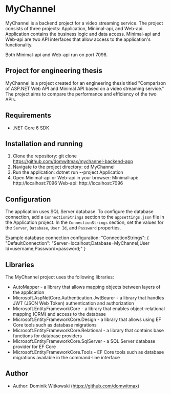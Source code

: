# MyChannel

MyChannel is a backend project for a video streaming service. The project consists of three projects: Application, Minimal-api, and Web-api. Application contains the business logic and data access. Minimal-api and Web-api are two API interfaces that allow access to the application's functionality.

Both Minimal-api and Web-api run on port 7096.

## Project for engineering thesis

MyChannel is a project created for an engineering thesis titled "Comparison of ASP.NET Web API and Minimal API based on a video streaming service." The project aims to compare the performance and efficiency of the two APIs.

## Requirements
- .NET Core 6 SDK

## Installation and running

1. Clone the repository:
git clone https://github.com/domwitmax/mychannel-backend-app
2. Navigate to the project directory:
cd MyChannel
3. Run the application:
dotnet run --project Application
4. Open Minimal-api or Web-api in your browser:
Minimal-api: http://localhost:7096
Web-api: http://localhost:7096
## Configuration
The application uses SQL Server database. To configure the database connection, add a `ConnectionStrings` section to the `appsettings.json` file in the Application project. In the `ConnectionStrings` section, set the values for the `Server`, `Database`, `User Id`, and `Password` properties.

Example database connection configuration:
"ConnectionStrings": {
"DefaultConnection": "Server=localhost;Database=MyChannel;User Id=username;Password=password;"
}
## Libraries
The MyChannel project uses the following libraries:
- AutoMapper - a library that allows mapping objects between layers of the application
- Microsoft.AspNetCore.Authentication.JwtBearer - a library that handles JWT (JSON Web Token) authentication and authorization
- Microsoft.EntityFrameworkCore - a library that enables object-relational mapping (ORM) and access to the database
- Microsoft.EntityFrameworkCore.Design - a library that allows using EF Core tools such as database migrations
- Microsoft.EntityFrameworkCore.Relational - a library that contains base functions for database providers
- Microsoft.EntityFrameworkCore.SqlServer - a SQL Server database provider for EF Core
- Microsoft.EntityFrameworkCore.Tools - EF Core tools such as database migrations available in the command-line interface

## Author
- Author: Dominik Witkowski (https://github.com/domwitmax)